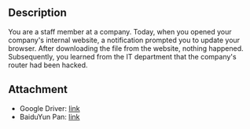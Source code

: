 ## Description

You are a staff member at a company. Today, when you opened your company's internal website, a notification prompted you to update your browser. After downloading the file from the website, nothing happened. Subsequently, you learned from the IT department that the company's router had been hacked.

## Attachment 

- Google Driver: [link](https://drive.google.com/file/d/1u6YjTO_Dvg0jIEA3iDB_W6TNhvryw3nE/view?usp=sharing)
- BaiduYun Pan: [link](https://pan.baidu.com/s/1yylpoWaX9x9pqk9GseNceQ?pwd=R325)